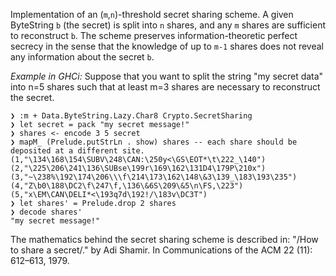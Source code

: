Implementation of an (`m`,`n`)-threshold secret sharing scheme.
A given ByteString `b` (the secret) is split into `n` shares,
and any `m` shares are sufficient to reconstruct `b`.
The scheme preserves information-theoretic perfect secrecy in the sense that the knowledge of up
to `m-1` shares does not reveal any information about the secret `b`.

*Example in GHCi:*
Suppose that you want to split the string "my secret data" into n=5 shares such that
at least m=3 shares are necessary to reconstruct the secret.

~~~
❯ :m + Data.ByteString.Lazy.Char8 Crypto.SecretSharing
❯ let secret = pack "my secret message!"
❯ shares <- encode 3 5 secret
❯ mapM_ (Prelude.putStrLn . show) shares -- each share should be deposited at a different site.
(1,"\134\168\154\SUBV\248\CAN:\250y<\GS\EOT*\t\222_\140")
(2,"\225\206\241\136\SUBse\199r\169\162\131D4\179P\210x")
(3,"~\238%\192\174\206\\\f\214\173\162\148\&3\139_\183\193\235")
(4,"Z\b0\188\DC2\f\247\f,\136\&6S\209\&5\n\FS,\223")
(5,"x\EM\CAN\DELI*<\193q7d\192!/\183v\DC3T")
❯ let shares' = Prelude.drop 2 shares
❯ decode shares'
"my secret message!"
~~~

The mathematics behind the secret sharing scheme is described in:
\"/How to share a secret/.\" by Adi Shamir.
In Communications of the ACM 22 (11): 612–613, 1979.
